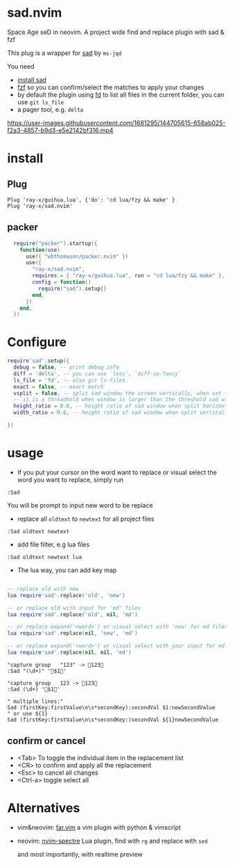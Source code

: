 # sad.nvim

Space Age seD in neovim. A project wide find and replace plugin with sad & fzf

This plug is a wrapper for [sad](https://github.com/ms-jpq/sad) by `ms-jqd`

You need

- [install sad](https://github.com/ms-jpq/sad#get-sad-now)
- [fzf](https://github.com/junegunn/fzf) so you can confirm/select the matches to apply your changes
- by default the plugin using [fd](https://github.com/sharkdp/fd) to list all files in the current folder, you can use
  `git ls_file`
- a pager tool, e.g. `delta`

https://user-images.githubusercontent.com/1681295/144705615-658ab025-f2a3-4857-b9d3-e5e2142bf316.mp4

# install

## Plug

```
Plug 'ray-x/guihua.lua', {'do': 'cd lua/fzy && make' }
Plug 'ray-x/sad.nvim'
```

## packer
```lua
  require("packer").startup({
    function(use)
      use({ "wbthomason/packer.nvim" })
      use({
        "ray-x/sad.nvim",
        requires = { "ray-x/guihua.lua", run = "cd lua/fzy && make" },
        config = function()
          require("sad").setup{}
        end,
      })
    end,
  })
```

# Configure

```lua
require'sad'.setup({
  debug = false, -- print debug info
  diff = 'delta', -- you can use `less`, `diff-so-fancy`
  ls_file = 'fd', -- also git ls-files
  exact = false, -- exact match
  vsplit = false, -- split sad window the screen vertically, when set to number
  -- it is a threadhold when window is larger than the threshold sad will split vertically,
  height_ratio = 0.6, -- height ratio of sad window when split horizontally
  width_ratio = 0.6, -- height ratio of sad window when split vertically

})
```

# usage

- If you put your cursor on the word want to replace or visual select the word you want to replace, simply run

```
:Sad
```

You will be prompt to input new word to be replace

- replace all `oldtext` to `newtext` for all project files

```vim
:Sad oldtext newtext
```

- add file filter, e.g lua files

```vim
:Sad oldtext newtext lua
```

- The lua way, you can add key map

```lua

-- replace old with new
lua require'sad'.replace('old', 'new')

-- or replace old with input for 'md' files
lua require'sad'.replace('old', nil, 'md')

-- or replace expand('<word>') or visual select with 'new' for md files
lua require'sad'.replace(nil, 'new', 'md')

-- or replace expand('<word>') or visual select with your input for md files
lua require'sad'.replace(nil, nil, 'md')

```

```vim
"capture group   "123" -> 🌈123🌈
:Sad "(\d+)" '🌈$1🌈'

"capture group   123 -> 🌈123🌈
:Sad (\d+) '🌈$1🌈'

" multiple lines:"
Sad (firstKey:firstValue\n\s*secondKey):secondVal $1:newSecondValue
" or use ${1}
Sad (firstKey:firstValue\n\s*secondKey:)secondVal ${1}newSecondValue

```

## confirm or cancel

- \<Tab> To toggle the individual item in the replacement list
- \<CR> to confirm and apply all the replacement
- \<Esc> to cancel all changes
- \<Ctrl-a> toggle select all

# Alternatives

- vim&neovim: [far.vim](https://github.com/brooth/far.vim) a vim plugin with python & vimscript

- neovim: [nvim-spectre](https://github.com/windwp/nvim-spectre) Lua plugin, find with `rg` and replace with `sed`

  and most importantly, with realtime preview

